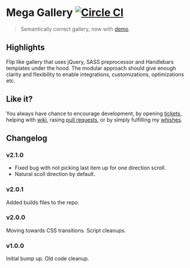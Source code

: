# Mega Gallery [![Circle CI](https://circleci.com/gh/dmi3y/mega-gallery.svg?style=svg)](https://circleci.com/gh/dmi3y/mega-gallery)

> Semantically correct gallery, now with [demo](http://dmi3y.github.io/mega-gallery/).

## Highlights

Flip like gallery that uses jQuery, SASS preprocessor and Handlebars templates under the hood. The modular approach should give enough clarity and flexibility to enable integrations, customizations, optimizations etc.

## Like it?

You always have chance to encourage development, by opening [tickets](https://github.com/dmi3y/mega-gallery/issues), helping with [wiki](https://github.com/dmi3y/mega-gallery/wiki), rasing [pull requests](https://github.com/dmi3y/mega-gallery/pulls), or by simply fulfilling my [whishes](http://www.amazon.com/gp/registry/wishlist/21E66K8CCFMBD/ref=cm_wl_huc_view).

## Changelog

### v2.1.0
- Fixed bug with not picking last item up for one direction scroll.
- Natural scoll direction by default.

### v2.0.1
Added builds files to the repo.

### v2.0.0
Moving towards CSS transitions. Script cleanups.

### v1.0.0
Initial bump up. Old code cleanup.
